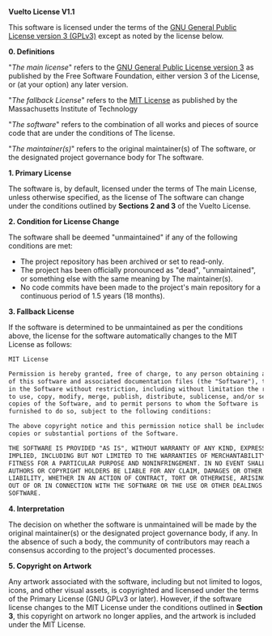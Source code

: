 **Vuelto License V1.1**

This software is licensed under the terms of the [GNU General Public License version 3 (GPLv3)](https://www.gnu.org/licenses/gpl-3.0.en.html) except as noted by the license below.

**0. Definitions**

"_The main license_" refers to the [GNU General Public License version 3](https://www.gnu.org/licenses/gpl-3.0.en.html) as published by the Free Software Foundation, either version 3 of the License, or (at your option) any later version.

"_The fallback License_" refers to the [MIT License](https://opensource.org/licenses/MIT) as published by the Massachusetts Institute of Technology

"_The software_" refers to the combination of all works and pieces of source code that are under the conditions of The license.

"_The maintainer(s)_" refers to the original maintainer(s) of The software, or the designated project governance body for The software.

**1. Primary License**

The software is, by default, licensed under the terms of The main License, unless otherwise specified, as the license of The software can change under the conditions outlined by **Sections 2 and 3** of the Vuelto License.

**2. Condition for License Change**

The software shall be deemed "unmaintained" if any of the following conditions are met:
- The project repository has been archived or set to read-only.
- The project has been officially pronounced as "dead", "unmaintained", or something else with the same meaning by The maintainer(s).
- No code commits have been made to the project's main repository for a continuous period of 1.5 years (18 months).

**3. Fallback License**

If the software is determined to be unmaintained as per the conditions above, the license for the software automatically changes to the MIT License as follows:

```txt
MIT License

Permission is hereby granted, free of charge, to any person obtaining a copy
of this software and associated documentation files (the "Software"), to deal
in the Software without restriction, including without limitation the rights
to use, copy, modify, merge, publish, distribute, sublicense, and/or sell
copies of the Software, and to permit persons to whom the Software is
furnished to do so, subject to the following conditions:

The above copyright notice and this permission notice shall be included in all
copies or substantial portions of the Software.

THE SOFTWARE IS PROVIDED "AS IS", WITHOUT WARRANTY OF ANY KIND, EXPRESS OR
IMPLIED, INCLUDING BUT NOT LIMITED TO THE WARRANTIES OF MERCHANTABILITY,
FITNESS FOR A PARTICULAR PURPOSE AND NONINFRINGEMENT. IN NO EVENT SHALL THE
AUTHORS OR COPYRIGHT HOLDERS BE LIABLE FOR ANY CLAIM, DAMAGES OR OTHER
LIABILITY, WHETHER IN AN ACTION OF CONTRACT, TORT OR OTHERWISE, ARISING FROM,
OUT OF OR IN CONNECTION WITH THE SOFTWARE OR THE USE OR OTHER DEALINGS IN THE
SOFTWARE.
```

**4. Interpretation**

The decision on whether the software is unmaintained will be made by the original maintainer(s) or the designated project governance body, if any. In the absence of such a body, the community of contributors may reach a consensus according to the project's documented processes.

<!-- BEGIN CVL 1.1 ONLY -->
**5. Copyright on Artwork**

Any artwork associated with the software, including but not limited to logos, icons, and other visual assets, is copyrighted and licensed under the terms of the Primary License (GNU GPLv3 or later). However, if the software license changes to the MIT License under the conditions outlined in **Section 3**, this copyright on artwork no longer applies, and the artwork is included under the MIT License.
<!-- END CVL 1.1 ONLY -->

